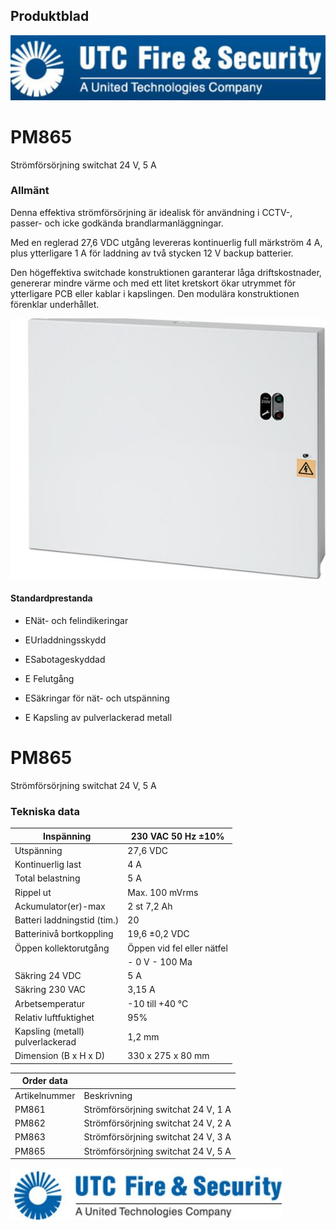 ## Produktblad

![](_page_0_Picture_1.jpeg)

# PM865

Strömförsörjning switchat 24 V, 5 A

### Allmänt

Denna effektiva strömförsörjning är idealisk för användning i CCTV-, passer- och icke godkända brandlarmanläggningar.

Med en reglerad 27,6 VDC utgång levereras kontinuerlig full märkström 4 A, plus ytterligare 1 A för laddning av två stycken 12 V backup batterier.

Den högeffektiva switchade konstruktionen garanterar låga driftskostnader, genererar mindre värme och med ett litet kretskort ökar utrymmet för ytterligare PCB eller kablar i kapslingen. Den modulära konstruktionen förenklar underhållet.

![](_page_0_Picture_8.jpeg)

#### Standardprestanda

- ENät- och felindikeringar
- EUrladdningsskydd
- ESabotageskyddad
- E Felutgång

- ESäkringar för nät- och utspänning
- E Kapsling av pulverlackerad metall

# PM865

Strömförsörjning switchat 24 V, 5 A

### Tekniska data

| Inspänning                          | 230 VAC 50 Hz ±10%         |
|-------------------------------------|----------------------------|
| Utspänning                          | 27,6 VDC                   |
| Kontinuerlig last                   | 4 A                        |
| Total belastning                    | 5 A                        |
| Rippel ut                           | Max. 100 mVrms             |
| Ackumulator(er)-max                 | 2 st 7,2 Ah                |
| Batteri laddningstid (tim.)         | 20                         |
| Batterinivå bortkoppling            | 19,6 ±0,2 VDC              |
| Öppen kollektorutgång               | Öppen vid fel eller nätfel |
|                                     | - 0 V - 100 Ma             |
| Säkring 24 VDC                      | 5 A                        |
| Säkring 230 VAC                     | 3,15 A                     |
| Arbetsemperatur                     | -10 till +40 °C            |
| Relativ luftfuktighet               | 95%                        |
| Kapsling (metall)<br>pulverlackerad | 1,2 mm                     |
| Dimension (B x H x D)               | 330 x 275 x 80 mm          |

| Order data    |                                     |
|---------------|-------------------------------------|
| Artikelnummer | Beskrivning                         |
| PM861         | Strömförsörjning switchat 24 V, 1 A |
| PM862         | Strömförsörjning switchat 24 V, 2 A |
| PM863         | Strömförsörjning switchat 24 V, 3 A |
| PM865         | Strömförsörjning switchat 24 V, 5 A |

![](_page_1_Picture_6.jpeg)